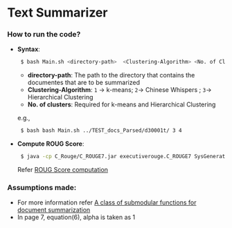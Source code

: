 # Text Summarizer

### How to run the code?
- **Syntax**:
  ```sh
   $ bash Main.sh <directory-path>  <Clustering-Algorithm> <No. of Clusters> 
   ```
   - **directory-path**: The path to the directory that contains the documentes that are to be summarized
   - **Clustering-Algorithm**: ``1`` -> k-means; ``2``-> Chinese Whispers ; ``3``-> Hierarchical Clustering
   - **No. of clusters**: 		Required for k-means and Hierarchical Clustering

   e.g.,
  ```sh
   $ bash bash Main.sh ../TEST_docs_Parsed/d30001t/ 3 4
   ```

- **Compute ROUG Score**:
  ```sh
   $ java -cp C_Rouge/C_ROUGE7.jar executiverouge.C_ROUGE7 SysGeneratedSummary.txt  TestData/Test_Summaries/d30001t  1 A R
   ```
   Refer [ROUG Score computation](./C_Rouge/ReadMe)
   


### Assumptions made:
- For more information refer [A class of submodular functions for document summarization](http://dl.acm.org/citation.cfm?id=2002537)
- In page 7, equation(6), alpha is taken as 1